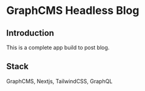 # GraphCMS Headless Blog

## Introduction
This is a complete app build to post blog.
## Stack
GraphCMS, Nextjs, TailwindCSS, GraphQL
